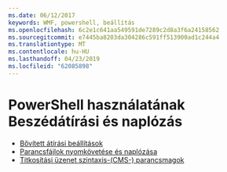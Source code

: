 ```yaml
---
ms.date: 06/12/2017
keywords: WMF, powershell, beállítás
ms.openlocfilehash: 6c2e1c641aa549591de7289c2d8a3f6a24158562
ms.sourcegitcommit: e7445ba8203da304286c591ff513900ad1c244a4
ms.translationtype: MT
ms.contentlocale: hu-HU
ms.lasthandoff: 04/23/2019
ms.locfileid: "62085898"
---
```

# <a name="audit-powershell-usage-using-transcription-and-logging"></a>PowerShell használatának Beszédátírási és naplózás

- [Bővített átírási beállítások](audit_transcript.md)
- [Parancsfájlok nyomkövetése és naplózása](audit_script.md)
- [Titkosítási üzenet szintaxis-(CMS-) parancsmagok](audit_cms.md)
